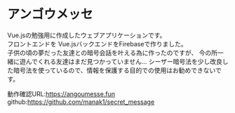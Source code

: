 # アンゴウメッセ

Vue.jsの勉強用に作成したウェブアプリケーションです。  
フロントエンドを Vue.jsバックエンドをFirebaseで作りました。  
子供の頃の夢だった友達との暗号会話を叶える為に作ったのですが、
今の所一緒に遊んでくれる友達はまだ見つかっていません...
シーザー暗号法を少し改良した暗号法を使っているので、情報を保護する目的での使用はお勧めできないです。  

動作確認URL:https://angoumesse.fun
github:https://github.com/manak1/secret_message
